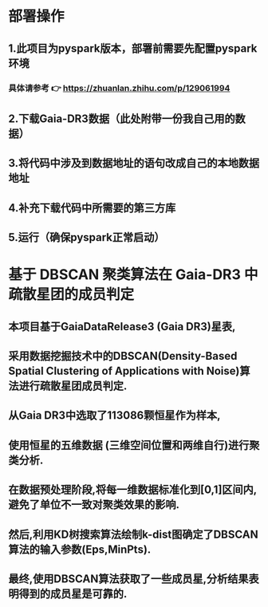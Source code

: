 # 部署操作
## 1.此项目为pyspark版本，部署前需要先配置pyspark环境
   ### 具体请参考 👉 https://zhuanlan.zhihu.com/p/129061994
## 2.下载Gaia-DR3数据（此处附带一份我自己用的数据）
## 3.将代码中涉及到数据地址的语句改成自己的本地数据地址
## 4.补充下载代码中所需要的第三方库
## 5.运行（确保pyspark正常启动）

# 基于 DBSCAN 聚类算法在 Gaia-DR3 中疏散星团的成员判定
## 本项目基于GaiaDataRelease3 (Gaia DR3)星表,
## 采用数据挖掘技术中的DBSCAN(Density-Based Spatial Clustering of Applications with Noise)算法进行疏散星团成员判定.
## 从Gaia DR3中选取了113086颗恒星作为样本,
## 使用恒星的五维数据 (三维空间位置和两维自行)进行聚类分析.
## 在数据预处理阶段,将每一维数据标准化到[0,1]区间内,避免了单位不一致对聚类效果的影响.
## 然后,利用KD树搜索算法绘制k-dist图确定了DBSCAN算法的输入参数(Eps,MinPts).
## 最终,使用DBSCAN算法获取了一些成员星,分析结果表明得到的成员星是可靠的.
